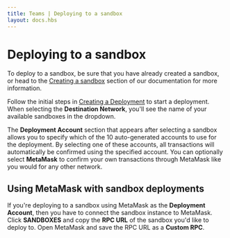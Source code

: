 ```yaml
---
title: Teams | Deploying to a sandbox
layout: docs.hbs
---
```

# Deploying to a sandbox

To deploy to a sandbox, be sure that you have already created a sandbox, or head to the <a href="/docs/teams/sandboxes/creating-a-sandbox">Creating a sandbox</a> section of our documentation for more information.

Follow the initial steps in <a href="/docs/teams/deployments/creating-a-deployment">Creating a Deployment</a> to start a deployment. When selecting the **Destination Network**, you'll see the name of your available sandboxes in the dropdown.

The **Deployment Account** section that appears after selecting a sandbox allows you to specify which of the 10 auto-generated accounts to use for the deployment. By selecting one of these accounts, all transactions will automatically be confirmed using the specified account. You can optionally select **MetaMask** to confirm your own transactions through MetaMask like you would for any other network.

## Using MetaMask with sandbox deployments

If you're deploying to a sandbox using MetaMask as the **Deployment Account**, then you have to connect the sandbox instance to MetaMask. Click **<span class="inline-menu-item"><i class="far fa-cubes"></i>SANDBOXES</span>** and copy the **RPC URL** of the sandbox you'd like to deploy to. Open MetaMask and save the RPC URL as a **Custom RPC**.
